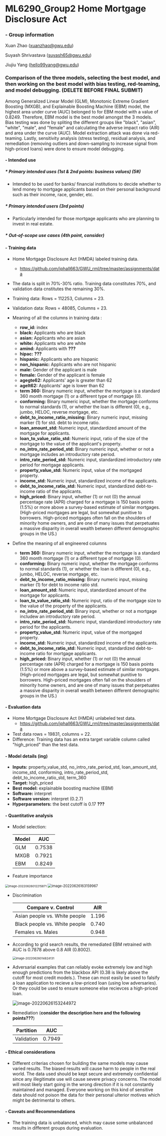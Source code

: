 # ML6290_Group2 Home Mortgage Disclosure Act



### - Group information 

Xuan Zhao (xuanzhao@gwu.edu)

Suyash Shrivastava ([suyash65@gwu.edu](mailto:suyash65@gwu.edu))

Jiujiu Yang ([hello99yang@gwu.edu](mailto:hello99yang@gwu.edu))



### Comparison of the three models, selecting the best model, and then working on the best model with bias testing, red-teaming, and model debugging. (DELETE BEFORE FINAL SUBMIT)

Among Generalized Linear Model (GLM), Monotonic Extreme Gradient Boosting (MXGB), and Explainable Boosting Machine (EBM) model, the highest area under curve (AUC) belonged to for EBM model with a value of 0.8249. Therefore, EBM model is the best model amongst the 3 models. Bias testing was done by spliting the different groups like "black", "asian", "white", "male", and "female" and calculating the adverse impact ratio (AIR) and area under the curve (AUC). Model extraction attack was done via red-teaming.  Lastly, sensitivity analysis (stress testing), residual analysis, and remediation (removing outliers and down-sampling to increase signal from high-priced loans) were done to ensure model debugging.

#### - Intended use

##### * Primary intended uses (1st & 2nd points: business values) (5#) 

* Intended to be used for banks/ financial institutions to decide whether to lend money to mortgage applicants based on their personal background such as their income, race, gender, etc.

##### * Primary intended users (3rd points)

* Particularly intended for those mortgage applicants who are planning to invest in real estate.

##### * Out-of-scope use cases (4th point, consider)



#### \- Training data 

* Home Mortgage Disclosure Act (HMDA) labeled training data.
  * https://github.com/jphall663/GWU_rml/tree/master/assignments/data

* The data is split in 70%-30% ratio. Training data constitutes 70%, and validation data cnstitutes the remaining 30%.

* Training data: Rows = 112253, Columns = 23.

* Validation data: Rows = 48085, Columns = 23.

* Meaning of all the columns in training data :
  * **row_id:** index
  * **black:** Applicants who are black
  * **asian:**  Applicants who are asian
  * **white:** Applicants who are white
  * **amind:** Applicants with **???**
  * **hipac:** **???**
  * **hispanic:** Applicants who are hispanic
  * **non_hispanic:** Applicants who are not hispanic
  * **male:** Gender of the applicant is male
  * **female:** Gender of the applicant is female
  * **agegte62:** Applicants' age is greater than 62
  * **agelt62:** Applicants' age is lower than 62
  * **term 360:** Binary numeric input, whether the mortgage is a standard 360 month mortgage (1) or a different type of mortgage (0).
  * **conforming:** Binary numeric input, whether the mortgage conforms to normal standards (1), or whether the loan is different (0), e.g., jumbo, HELOC, reverse mortgage, etc.
  * **debt_to_income_ratio_missing:** Binary numeric input, missing marker (1) for std. debt to income ratio.
  * **loan_amount_std:** Numeric input, standardized amount of the mortgage for applicants.
  * **loan_to_value_ratio_std:** Numeric input, ratio of the size of the mortgage to the value of the applicant's property.
  * **no_intro_rate_period_std:** Binary numeric input, whether or not a mortgage includes an introductory rate period.
  * **intro_rate_period_std:** Numeric input, standardized introductory rate period for mortgage applicants.
  * **property_value_std:** Numeric input, value of the mortgaged property.
  * **income_std:** Numeric input, standardized income of the applicants.
  * **debt_to_income_ratio_std:** Numeric input, standardized debt-to-income ratio of the applicants.
  * **high_priced:** Binary input, whether (1) or not (0) the annual percentage rate (APR) charged for a mortgage is 150 basis points (1.5%) or more above a survey-based estimate of similar mortgages. (High-priced mortgages are legal, but somewhat punitive to borrowers. High-priced mortgages often fall on the shoulders of minority home owners, and are one of many issues that perpetuates a massive disparity in overall wealth between different demographic groups in the US.)

 * Define the meaning of all engineered columns
   * **term 360:** Binary numeric input, whether the mortgage is a standard 360 month mortgage (1) or a different type of mortgage (0).
   * **conforming:** Binary numeric input, whether the mortgage conforms to normal standards (1), or whether the loan is different (0), e.g., jumbo, HELOC, reverse mortgage, etc.
   * **debt_to_income_ratio_missing:** Binary numeric input, missing marker (1) for debt to income ratio std.
   * **loan_amount_std:** Numeric input, standardized amount of the mortgage for applicants.
   * **loan_to_value_ratio_std:** Numeric input, ratio of the mortgage size to the value of the property of the applicants.
   * **no_intro_rate_period_std:** Binary input, whether or not a mortgage includew an introductory rate period.
   * **intro_rate_period_std:** Numeric input, standardized introductory rate period for the applicants.
   * **property_value_std:** Numeric input, value of the mortgaged property.
   * **income_std:** Numeric input, standardized income of the applicants.
   * **debt_to_income_ratio_std:** Numeric input, standardized debt-to-income ratio for mortgage applicants.
   * **high_priced:** Binary input, whether (1) or not (0) the annual percentage rate (APR) charged for a mortgage is 150 basis points (1.5%) or more above a survey-based estimate of similar mortgages. (High-priced mortgages are legal, but somewhat punitive to borrowers. High-priced mortgages often fall on the shoulders of minority home owners, and are one of many issues that perpetuates a massive disparity in overall wealth between different demographic groups in the US.)

#### \- Evaluation data

* Home Mortgage Disclosure Act (HMDA) unlabeled test data.
  * https://github.com/jphall663/GWU_rml/tree/master/assignments/data
* Test data rows = 19831, columns = 22.
* Difference: Training data has an extra target variable column called "high_priced" than the test data.

#### - Model details (ing)

* **Inputs:** property_value_std, no_intro_rate_period_std, loan_amount_std, income_std, conforming, intro_rate_period_std, debt_to_income_ratio_std, term_360
* **Target:** high_priced
* **Best model:** explainable boosting machine (EBM)
* **Software:** interpret
* **Software version:** interpret (0.2.7)
* **Hyperparameters:** the best cutoff is 0.17 **???** 

#### - Quantitative analysis 

* Model selection:

  | Model | AUC    |
  | ----- | ------ |
  | GLM   | 0.7538 |
  | MXGB  | 0.7921 |
  | EBM   | 0.8249 |

* Feature importance

<img src="A02_global_feature_importance.png" alt="image-20220626012215871" style="zoom: 67%;" />

<img src="image-20220626163159967.png" alt="image-20220626163159967" style="zoom:80%;" />





* Discrimination

  | Compare v. Control            | AIR   |
  | ----------------------------- | ----- |
  | Asian people vs. White people | 1.196 |
  | Black people vs. White people | 0.740 |
  | Females vs. Males             | 0.948 |



* According to grid search results, the remediated EBM retrained with AUC is 0.7878 above 0.8 AIR (0.8002).

  <img src="image-20220626014824131.png" alt="image-20220626014824131" style="zoom:67%;" />

* Adversarial examples that can reliably evoke extremely low and high enough predictions from the blackbox API (0.38 is likely above the cutoff for most credit models.). These can most easily be used to falsify a loan application to recieve a low-priced loan (using low adversaries). Or they could be used to ensure someone else recievces a high-priced loan.

  ![image-20220626153244972](image-20220626153244972.png)



* Remediation (**consider the description here and the following points???**)

  | Partition  | AUC    |
  | ---------- | ------ |
  | Validation | 0.7949 |



#### - Ethical considerations

* Different criterias chosen for building the same models may cause varied results. The biased results will cause harm to people in the real world. The data used should be kept secure and extremely confidential since any illegitimate use will cause severe privacy concerns. The model will most likely start going in the wrong direction if it is not constantly maintained and managed. Everyone working on this kind of sensitive data should not poison the data for their personal ulterior motives which might be detrimental to others.

#### - Caveats and Recommendations

* The training data is unbalanced, which may cause some unbalanced results in different groups during evaluation.





